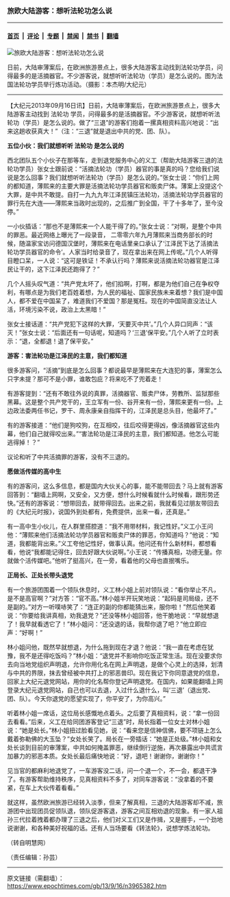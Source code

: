 ### 旅欧大陆游客：想听法轮功怎么说

---

#### [首页](../../../..?n3965382) &nbsp;|&nbsp; [评论](../../../../../epoch-comment?n3965382) &nbsp;|&nbsp; [专题](../../../../../epoch-special?n3965382) &nbsp;|&nbsp; [禁闻](../../../../../epoch-news?n3965382) &nbsp;|&nbsp; [禁书](../../../../../books?n3965382) &nbsp;|&nbsp; [翻墙](https://github.com/gfw-breaker/nogfw/blob/master/README.md?n3965382)


<div><img alt="旅欧大陆游客：想听法轮功怎么说" class="attachment-djy_600_400 size-djy_600_400 wp-post-image" src="https://i.epochtimes.com/assets/uploads/2013/09/1204240505352133-600x400.jpg"/>
<div class="caption">
 <p>
  日前，大陆审薄案后，在欧洲旅游景点上，很多大陆游客主动找到法轮功学员，问得最多的是活摘器官。不少游客说，就想听听法轮功（学员）是怎么说的。图为法国法轮功学员举行炼功活动。（摄影：本杰明/大纪元）
 </p>
</div></div><hr/><div class="post_content" id="artbody" itemprop="articleBody">
 <!-- article content begin -->
 <p>
  【大纪元2013年09月16日讯】日前，大陆审薄案后，在欧洲旅游景点上，很多大陆游客主动找到
  <ok href="https://www.epochtimes.com/gb/tag/%E6%B3%95%E8%BD%AE%E5%8A%9F.html">
   法轮功
  </ok>
  学员，问得最多的是活摘器官。不少游客说，就想听听法轮功（学员）是怎么说的。做了“三退”的游客们抱着一摞真相资料高兴地说：“出来这趟收获真大！”（注：“三退”就是退出中共的党、团、队）。
 </p>
 <p>
  <b>
   五位小伙：我们就想听听
   <ok href="https://www.epochtimes.com/gb/tag/%E6%B3%95%E8%BD%AE%E5%8A%9F.html">
    法轮功
   </ok>
   是怎么说的
  </b>
 </p>
 <p>
  西北团队五个小伙子在那等车，走到退党服务中心的义工（帮助大陆游客三退的法轮功学员）张女士跟前说：“活摘法轮功（学员）器官的事是真的吗？您给我们说说是怎么回事？我们就想听听法轮功（学员）是怎么说的。”张女士说：“你们上网的都知道，薄熙来的主要大罪是活摘法轮功学员器官和贩卖尸体。薄案上没提这个大罪，是中共不敢提。自打一九九九年江泽民镇压法轮功，活摘法轮功学员器官的罪行先在大连——薄熙来当政时出现的，之后推广到全国，干了十多年了，至今没停。”
 </p>
 <p>
  一小伙插话：“那也不是薄熙来一个人能干得了的。”张女士说：“对啊，是整个中共的罪恶。最近网络上曝光了一段录音， 二零零六年九月薄熙来当商务部长的时候，随温家宝访问德国汉堡时，薄熙来在电话里亲口承认了‘江泽民下达了活摘法轮功学员器官的命令’。人家当时给录音了，现在拿出来在网上传呢。”几个人听得目瞪口呆，一人说：“这可是铁证！不承认行吗？薄熙来说活摘法轮功器官是江泽民让干的，这下江泽民还跑得了？”
 </p>
 <p>
  几个人摇头叹气道：“共产党太坏了，他们掐啊，打啊，都是为他们自己在争权夺利，有哪点是为我们老百姓着想，为人民的福祉、国家民族未来着想？我们是中国人，都不爱在中国呆了，难道我们不爱国？那是冤枉。现在的中国简直没法让人活，环境污染不说，政治上太黑暗！”
 </p>
 <p>
  张女士接话道：“共产党犯下这样的大罪，‘天要灭中共’。”几个人异口同声：“该灭！”张女士说：“后面还有一句话呢，知道吗？‘三退’保平安。”几个人听了立时表示：“退，全都退！退了保平安。”
 </p>
 <p>
  <b>
   游客：害法轮功是江泽民的主意，我们都知道
  </b>
 </p>
 <p>
  很多游客问，“活摘”到底是怎么回事？都说最早是薄熙来在大连犯的事，薄案怎么只字未提？那可不是小罪，谁敢包庇？将来吃不了兜着走！
 </p>
 <p>
  有游客提到：“还有不敢往外说的真罪，活摘器官、贩卖尸体，劳教所、监狱那些黑幕。这是整个共产党干的，王立军有一份、谷开来有一份，薄熙来更有一份。上边政法委两任书记，罗干、周永康亲自指挥干的，江泽民是总头目，他最坏了。”
 </p>
 <p>
  有的游客接道：“他们是狗咬狗，在互相咬，往后咬得更得凶，像活摘器官这些内幕，他们自己就得咬出来。”“害法轮功是江泽民的主意，我们都知道。他怎么可能逃得掉！？”
 </p>
 <p>
  议论和听了中共活摘罪的游客，没有不三退的。
 </p>
 <p>
  <b>
   愿做活传媒的高中生
  </b>
 </p>
 <p>
  有的游客问，这么多信息，都是国内大伙关心的事，能不能带回去？马上就有游客回答到：“翻墙上网啊，又安全，又方便，想什么时候看就什么时候看，跟形势还快。”还有的游客说：“想带回去，就带得回去。出来之前，我就看见过朋友带回去的《大纪元时报》，说国外到处都有，免费提供，出来一看，还真是。”
 </p>
 <p>
  有一高中生小伙儿，在人群里搭腔道：“我不用带材料，我记性好。”义工小王问他：“薄熙来他们活摘法轮功学员器官和贩卖尸体的罪恶，你知道吗？”他说：“知道，我都能背出来。”义工夸他记性好，做事认真。他问还有什么新材料，都想看看，他说“我都能记得住，回去好跟大伙说啊。”小王说：“传播真相，功德无量。你就做个活传媒吧。”他听了挺高兴，在一旁，看着他的父母也直抿嘴乐。
 </p>
 <p>
  <b>
   正局长、正处长带头退党
  </b>
 </p>
 <p>
  有一个旅游团围着一个领队休息时，义工林小姐上前对领队说：“看你举止不凡，是不是高官啊？”对方答：“官不高。”林小姐半开玩笑地说：“起码是司局级，还不是副的。”对方一听噗哧笑了：“连正的副的你都能猜出来，服你啦！”然后他笑着说：“你要给我讲真相，劝我退党？”还没等林小姐回答，他干脆地说：“早就想退了！我早就看透它了！”林小姐问：“还没退的话，我帮你退了吧？”他立即应声：“好啊！”
 </p>
 <p>
  林小姐问他，既然早就想退，为什么拖到现在才退？他说：“我一直在考虑在犹豫，我不是还得吃饭吗？”林小姐：“退党并不影响你吃饭正常生活。现在没要求你去向当地党组织声明退，允许你用化名在网上声明退，是做个心灵上的选择，划清与中共的界限，抹去曾经被中共打上的邪恶兽印。现在我记下你同意退党的信息，回家上大纪元退党网站，用你的化名帮你登记声明退党。在国内，如果能翻墙上网登录大纪元退党网站，自己也可以去退，入过什么退什么，叫‘三退’（退出党、团、队）。今天你退党的愿望实现了，你平安了，为你高兴。”
 </p>
 <p>
  听着林小姐一席话，这位局长感慨地点着头。之后要了真相资料，说：“拿一份回去看看。”后来，义工在给同团游客登记“三退”时，局长指着一位女士对林小姐说：“她是处长。”林小姐扭过脸看见她，说：“看来您是信神信佛，要不项链上怎么戴着弥勒佛的大玉坠？”女处长笑了。局长在一旁插话：“她是正处级。”林小姐和女处长谈到目前的审薄案，中共如何掩盖罪恶，继续倒行逆施，再次暴露出中共谎言加暴力的邪恶本质。女处长最后痛快地说：“好，退吧！谢谢你，谢谢你！”
 </p>
 <p>
  见当官的都麻利地退党了，一车游客没二话，问一个退一个，不一会，都退干净了。有游客帮助维持秩序，见真相资料不多了，对同车游客说：“没拿着的不要紧，在车上大伙传着看看。”
 </p>
 <p>
  就这样，虽然欧洲旅游已经转入淡季，但来了解真相，三退的大陆游客却不减，旅游团中出现团员促领队退，领队促游客退，游客之间互相劝退的现象。有一家人祖孙三代拉着拽着都办理了三退之后，他们对义工们又是作揖，又是握手，一个劲地说谢谢，和各种美好祝福的话。还有人当场要看《转法轮》，说想学炼法轮功。
 </p>
 <p>
  （转自明慧网）
 </p>
 <p>
  （责任编辑：孙芸）
 </p>
 <!-- article content end -->
 <div id="below_article_ad">
 </div>
</div>


---

原文链接（需翻墙）：https://www.epochtimes.com/gb/13/9/16/n3965382.htm